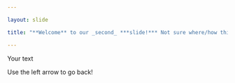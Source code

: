 ```yaml
---

layout: slide

title: "**Welcome** to our _second_ ***slide!*** Not sure where/how this file will be displayed nor what a .md file is!"

---
```


Your text

Use the left arrow to go back!
